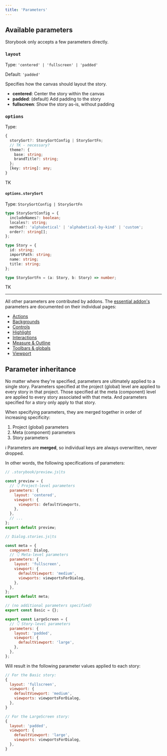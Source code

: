 ```yaml
---
title: 'Parameters'
---
```


## Available parameters

Storybook only accepts a few parameters directly.

### `layout`

Type: `'centered' | 'fullscreen' | 'padded'`

Default: `'padded'`

Specifies how the canvas should layout the story.

- **centered**: Center the story within the canvas
- **padded**: (default) Add padding to the story
- **fullscreen**: Show the story as-is, without padding

### `options`

Type:

```ts
{
  storySort?: StorySortConfig | StorySortFn;
  // TK - necessary?
  theme?: {
    base: string;
    brandTitle?: string;
  };
  [key: string]: any;
}
```

TK

#### `options.storySort`

Type: `StorySortConfig | StorySortFn`

```ts
type StorySortConfig = {
  includeNames?: boolean;
  locales?: string;
  method?: 'alphabetical' | 'alphabetical-by-kind' | 'custom';
  order?: string[];
};

type Story = {
  id: string;
  importPath: string;
  name: string;
  title: string;
};

type StorySortFn = (a: Story, b: Story) => number;
```

TK

---

All other parameters are contributed by addons. The [essential addon's](../addons/essentials.md) parameters are documented on their individual pages:

- [Actions](../essentials/actions.md)
- [Backgrounds](../essentials/backgrounds.md)
- [Controls](../essentials/controls.md)
- [Highlight](../essentials/highlight.md)
- [Interactions](../essentials/interactions.md)
- [Measure & Outline](../essentials/measure-and-outline.md)
- [Toolbars & globals](../essentials/toolbars-and-globals.md)
- [Viewport](../essentials/viewport.md)

## Parameter inheritance

No matter where they're specified, parameters are ultimately applied to a single story. Parameters specified at the project (global) level are applied to every story in that project. Those specified at the meta (component) level are applied to every story associated with that meta. And parameters specified for a story only apply to that story.

When specifying parameters, they are merged together in order of increasing specificity:

1. Project (global) parameters
2. Meta (component) parameters
3. Story parameters

<div class="aside">

ℹ️ Parameters are **merged**, so individual keys are always overwritten, never dropped.

</div>

In other words, the following specifications of parameters:

```js
// .storybook/preview.js|ts

const preview = {
  // 👇 Project-level parameters
  parameters: {
    layout: 'centered',
    viewport: {
      viewports: defaultViewports,
    },
  },
  // ...
};
export default preview;
```

```js
// Dialog.stories.js|ts

const meta = {
  component: Dialog,
  // 👇 Meta-level parameters
  parameters: {
    layout: 'fullscreen',
    viewport: {
      defaultViewport: 'medium',
      viewports: viewportsForDialog,
    },
  },
};
export default meta;

// (no additional parameters specified)
export const Basic = {};

export const LargeScreen = {
  // 👇 Story-level parameters
  parameters: {
    layout: 'padded',
    viewport: {
      defaultViewport: 'large',
    },
  },
};
```

Will result in the following parameter values applied to each story:

```js
// For the Basic story:
{
  layout: 'fullscreen',
  viewport: {
    defaultViewport: 'medium',
    viewports: viewportsForDialog,
  },
}

// For the LargeScreen story:
{
  layout: 'padded',
  viewport: {
    defaultViewport: 'large',
    viewports: viewportsForDialog,
  },
}
```
